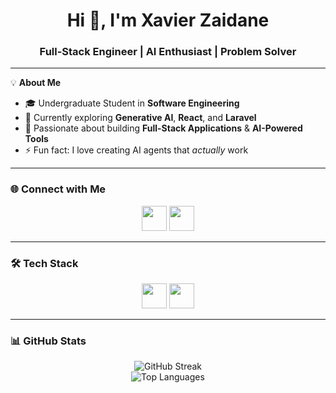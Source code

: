 <h1 align="center">Hi 👋, I'm Xavier Zaidane</h1>
<h3 align="center">Full-Stack Engineer | AI Enthusiast | Problem Solver</h3>

---

💡 **About Me**
- 🎓 Undergraduate Student in **Software Engineering**  
- 🌱 Currently exploring **Generative AI**, **React**, and **Laravel**  
- 🚀 Passionate about building **Full-Stack Applications** & **AI-Powered Tools**  
- ⚡ Fun fact: I love creating AI agents that *actually* work

---

### 🌐 Connect with Me
<p align="center">
  <a href="https://www.linkedin.com/in/xavier-zaidane-a-5748b128a/"><img src="https://skillicons.dev/icons?i=linkedin" height="40" /></a>
  <a href="https://www.instagram.com/xavierzdn/"><img src="https://skillicons.dev/icons?i=instagram" height="40" /></a>
</p>

---

### 🛠 Tech Stack
<p align="center">
  <img src="https://skillicons.dev/icons?i=nextjs,react,js,ts,laravel,tailwind,express,prisma,convex" height="40" />
  <img src="https://skillicons.dev/icons?i=java,git,mongodb,mysql,postgres,postman" height="40" />
</p>

---

### 📊 GitHub Stats
<p align="center">
  <img src="https://streak-stats.demolab.com?user=xavierzaidane&theme=tokyonight&hide_border=true" alt="GitHub Streak" />
  <br/>
  <img src="https://github-readme-stats.vercel.app/api/top-langs/?username=xavierzaidane&layout=compact&theme=tokyonight&hide_border=true" alt="Top Languages" />
</p>
